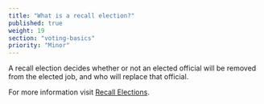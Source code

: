 ```yaml
---
title: "What is a recall election?"
published: true
weight: 19
section: "voting-basics"
priority: "Minor"
---
```

A recall election decides whether or not an elected official will be removed from the elected job, and who will replace that official.   

For more information visit [Recall Elections](https://www.sos.ca.gov/elections/upcoming-elections/2021-ca-gov-recall/newsom-recall-faqs).